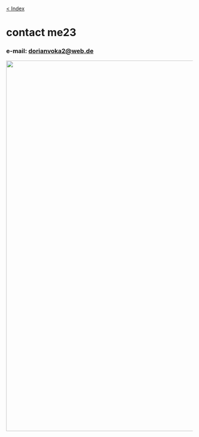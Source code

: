[< Index](index.md)

# contact me23
                   
### e-mail: dorianvoka2@web.de

<script type="text/javascript" src="https://platform-api.sharethis.com/js/sharethis.js#property=600eb73177ac8800133c312b&product=inline-follow-buttons" async="async"></script>


<img src="hacker.gif" width=1000>
